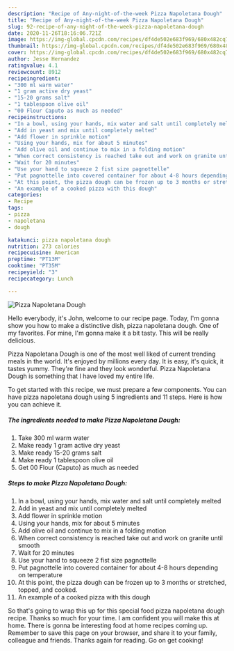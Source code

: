 ```yaml
---
description: "Recipe of Any-night-of-the-week Pizza Napoletana Dough"
title: "Recipe of Any-night-of-the-week Pizza Napoletana Dough"
slug: 92-recipe-of-any-night-of-the-week-pizza-napoletana-dough
date: 2020-11-26T18:16:06.721Z
image: https://img-global.cpcdn.com/recipes/df4de502e683f969/680x482cq70/pizza-napoletana-dough-recipe-main-photo.jpg
thumbnail: https://img-global.cpcdn.com/recipes/df4de502e683f969/680x482cq70/pizza-napoletana-dough-recipe-main-photo.jpg
cover: https://img-global.cpcdn.com/recipes/df4de502e683f969/680x482cq70/pizza-napoletana-dough-recipe-main-photo.jpg
author: Jesse Hernandez
ratingvalue: 4.1
reviewcount: 8912
recipeingredient:
- "300 ml warm water"
- "1 gram active dry yeast"
- "15-20 grams salt"
- "1 tablespoon olive oil"
- "00 Flour Caputo as much as needed"
recipeinstructions:
- "In a bowl, using your hands, mix water and salt until completely melted"
- "Add in yeast and mix until completely melted"
- "Add flower in sprinkle motion"
- "Using your hands, mix for about 5 minutes"
- "Add olive oil and continue to mix in a folding motion"
- "When correct consistency is reached take out and work on granite until smooth"
- "Wait for 20 minutes"
- "Use your hand to squeeze 2 fist size pagnottelle"
- "Put pagnottelle into covered container for about 4-8 hours depending on temperature"
- "At this point, the pizza dough can be frozen up to 3 months or stretched, topped, and cooked."
- "An example of a cooked pizza with this dough"
categories:
- Recipe
tags:
- pizza
- napoletana
- dough

katakunci: pizza napoletana dough 
nutrition: 273 calories
recipecuisine: American
preptime: "PT13M"
cooktime: "PT35M"
recipeyield: "3"
recipecategory: Lunch

---
```



![Pizza Napoletana Dough](https://img-global.cpcdn.com/recipes/df4de502e683f969/680x482cq70/pizza-napoletana-dough-recipe-main-photo.jpg)

Hello everybody, it's John, welcome to our recipe page. Today, I'm gonna show you how to make a distinctive dish, pizza napoletana dough. One of my favorites. For mine, I'm gonna make it a bit tasty. This will be really delicious.



Pizza Napoletana Dough is one of the most well liked of current trending meals in the world. It's enjoyed by millions every day. It is easy, it's quick, it tastes yummy. They're fine and they look wonderful. Pizza Napoletana Dough is something that I have loved my entire life.


To get started with this recipe, we must prepare a few components. You can have pizza napoletana dough using 5 ingredients and 11 steps. Here is how you can achieve it.

<!--inarticleads1-->

##### The ingredients needed to make Pizza Napoletana Dough:

1. Take 300 ml warm water
1. Make ready 1 gram active dry yeast
1. Make ready 15-20 grams salt
1. Make ready 1 tablespoon olive oil
1. Get 00 Flour (Caputo) as much as needed




<!--inarticleads2-->

##### Steps to make Pizza Napoletana Dough:

1. In a bowl, using your hands, mix water and salt until completely melted
1. Add in yeast and mix until completely melted
1. Add flower in sprinkle motion
1. Using your hands, mix for about 5 minutes
1. Add olive oil and continue to mix in a folding motion
1. When correct consistency is reached take out and work on granite until smooth
1. Wait for 20 minutes
1. Use your hand to squeeze 2 fist size pagnottelle
1. Put pagnottelle into covered container for about 4-8 hours depending on temperature
1. At this point, the pizza dough can be frozen up to 3 months or stretched, topped, and cooked.
1. An example of a cooked pizza with this dough




So that's going to wrap this up for this special food pizza napoletana dough recipe. Thanks so much for your time. I am confident you will make this at home. There is gonna be interesting food at home recipes coming up. Remember to save this page on your browser, and share it to your family, colleague and friends. Thanks again for reading. Go on get cooking!
